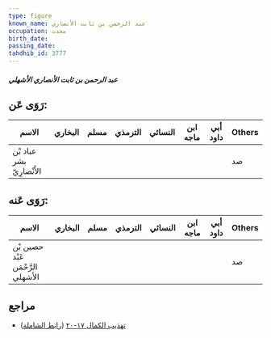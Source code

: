 ```yaml
---
type: figure
known_name: عبد الرحمن بن ثابت الأنصاري
occupation: محدث
birth_date:
passing_date:
tahdhib_id: 3777
---
```

##### عبد الرحمن بن ثابت الأنصاري الأشهلي

## رَوَى عَن:
| الاسم                     | البخاري | مسلم | الترمذي | النسائي | ابن ماجه | أبي داود | Others |
| ------------------------- | ------- | ---- | ------- | ------- | -------- | -------- | ------ |
| عباد بْن بشر الأَنْصارِيّ |         |      |         |         |          |          | صد     |
## رَوَى عَنه:
| الاسم                             | البخاري | مسلم | الترمذي | النسائي | ابن ماجه | أبي داود | Others |
| --------------------------------- | ------- | ---- | ------- | ------- | -------- | -------- | ------ |
| حصين بْن عَبْد الرَّحْمَن الأشهلي |         |      |         |         |          |          | صد     |
## مراجع
- [تهذيب الكمال ١٧-٢٠](obsidian://open?vault=Tahdhib-al-Kamal&file=Figures/٣٧٧٧-عبد%20الرحمن%20بن%20ثابت%20الأنصاري%20الأشهلي) ([رابط الشاملة](https://shamela.ws/book/3722/8570))